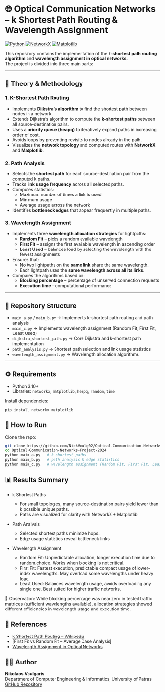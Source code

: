 # 🌐 Optical Communication Networks – k Shortest Path Routing & Wavelength Assignment

[![Python](https://img.shields.io/badge/Python-3.10+-blue)](https://www.python.org/)
[![NetworkX](https://img.shields.io/badge/Lib-NetworkX-green)](https://networkx.org/)
[![Matplotlib](https://img.shields.io/badge/Lib-Matplotlib-orange)](https://matplotlib.org/)

This repository contains the implementation of the **k-shortest path routing algorithm** and **wavelength assignment in optical networks**.  
The project is divided into three main parts:

---

## 📖 Theory & Methodology

### 1. K-Shortest Path Routing
- Implements **Dijkstra's algorithm** to find the shortest path between nodes in a network.  
- Extends Dijkstra’s algorithm to compute the **k-shortest paths** between all source-destination pairs.  
- Uses a **priority queue (heapq)** to iteratively expand paths in increasing order of cost.  
- Avoids loops by preventing revisits to nodes already in the path.  
- Visualizes the **network topology** and computed routes with **NetworkX** and **Matplotlib**.

### 2. Path Analysis
- Selects the **shortest path** for each source-destination pair from the computed k paths.  
- Tracks **link usage frequency** across all selected paths.  
- Computes statistics:
  - Maximum number of times a link is used  
  - Minimum usage  
  - Average usage across the network  
- Identifies **bottleneck edges** that appear frequently in multiple paths.  

### 3. Wavelength Assignment
- Implements three **wavelength allocation strategies** for lightpaths:
  - **Random Fit** – picks a random available wavelength  
  - **First Fit** – assigns the first available wavelength in ascending order  
  - **Least Used** – balances load by selecting the wavelength with the fewest assignments  
- Ensures that:
  - No two lightpaths on the **same link** share the same wavelength.  
  - Each lightpath uses the **same wavelength across all its links**.  
- Compares the algorithms based on:
  - **Blocking percentage** – percentage of unserved connection requests  
  - **Execution time** – computational performance  

---

## 📂 Repository Structure
- `main_a.py` / `main_b.py` → Implements k-shortest path routing and path analysis  
- `main_c.py` → Implements wavelength assignment (Random Fit, First Fit, Least Used)  
- `dijkstra_shortest_path.py` → Core Dijkstra and k-shortest path implementation  
- `path_analysis.py` → Shortest path selection and link usage statistics  
- `wavelength_assignment.py` → Wavelength allocation algorithms  

---

## ⚙️ Requirements
- Python 3.10+  
- Libraries: `networkx`, `matplotlib`, `heapq`, `random`, `time`  

Install dependencies:
```bash
pip install networkx matplotlib
```

## 🚀 How to Run

Clone the repo:
```bash
git clone https://github.com/NickVoulg02/Optical-Communication-Networks-Project-2024.git
cd Optical-Communication-Networks-Project-2024
python main_a.py   # k shortest paths
python main_b.py   # path analysis & edge statistics
python main_c.py   # wavelength assignment (Random Fit, First Fit, Least Used)
```

## 📊 Results Summary
- k Shortest Paths
  - For small topologies, many source-destination pairs yield fewer than k possible unique paths.
  - Paths are visualized for clarity with NetworkX + Matplotlib.

- Path Analysis
  - Selected shortest paths minimize hops.
  - Edge usage statistics reveal bottleneck links.

- Wavelength Assignment
  - Random Fit: Unpredictable allocation, longer execution time due to random.choice. Works when blocking is not critical.
  - First Fit: Fastest execution, predictable compact usage of lower-index wavelengths. May overload some wavelengths under heavy load.
  - Least Used: Balances wavelength usage, avoids overloading any single one. Best suited for higher traffic networks.

📌 Observation: While blocking percentage was near zero in tested traffic matrices (sufficient wavelengths available), allocation strategies showed different efficiencies in wavelength usage and execution time.

## 📖 References
- [k Shortest Path Routing – Wikipedia](https://en.wikipedia.org/wiki/K_shortest_path_routing)
- [First Fit vs Random Fit – Average Case Analysis]
- [Wavelength Assignment in Optical Networks](https://www.researchgate.net/publication/4287125_Wavelength_Assignment_in_Optical_Networks_with_Imprecise_Network_State_Information)

## 👨‍💻 Author
**Nikolaos Voulgaris**  
Department of Computer Engineering & Informatics, University of Patras  
[GitHub Repository](https://github.com/NickVoulg02/Information-Retrieval)  
